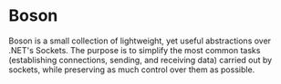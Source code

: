 # Boson

Boson is a small collection of lightweight, yet useful abstractions over .NET's Sockets. The purpose is to simplify the most common tasks (establishing connections, sending, and receiving data) carried out by sockets, while preserving as much control over them as possible.